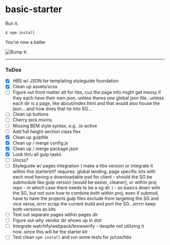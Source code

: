 # basic-starter

Run it.

```
$ npm install
```

You're now a baller.

![Bump it.](https://media.giphy.com/media/DjVCpTvzAKLaE/giphy.gif)

---

### ToDos
- [x] HBS w/ JSON for templating styleguide foundation
- [x] Clean up assets/scss
- [ ] Figure out front matter alt for hbs, cuz the page info might get messy if they each have their own json, unless theres one global json file...unless each dir is a page, like about/index.html and that would also house the json....and how does that tie into SG...
- [ ] Clean up buttons
- [ ] Cherry pick mixins
- [ ] Missing BEM style syntax, e.g. .is-active
- [ ] Add full height section class flex
- [x] Clean up gulpfile
- [x] Clean up / merge config.js
- [x] Clean up / merge package.json
- [x] Look thru all gulp tasks
- [ ] Uncss?
- [ ] Styleguide w/ pages integration ( make a hbs version or integrate it within this starterkit? requires: global landing, page specific kits with each mod having a downloadable psd for client - should the SG be submodule like gulp version [would be easier, cleaner], or within proj repo - in which case there needs to be a sg dir ) - so basics down with the SG, but not sure how to combine both within proj, even if submod, have to have the projects gulp files exclude from targeting the SG and vice versa, orrrr scrap the current build and port the SG...orrrrr keep both versions as kits
- [ ] Test out separate pages within pages dir
- [ ] Figure out why vendor dir shows up in dist
- [ ] Integrate watchify/webpack/browserify - despite not utilizing it now..since this will be the starter kit
- [ ] Test clean `npm install` and run some tests for js/css/hbs

